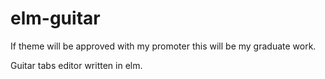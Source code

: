 # elm-guitar
If theme will be approved with my promoter this will be my graduate work.

Guitar tabs editor written in elm.
